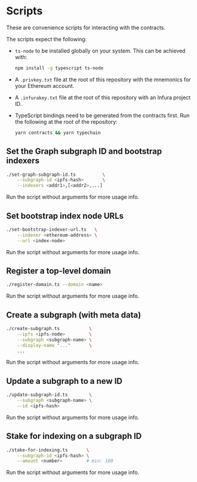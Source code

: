 # Scripts

These are convenience scripts for interacting with the contracts.

The scripts expect the following:

- `ts-node` to be installed globally on your system. This can be achieved with:

  ```sh
  npm install -g typescript ts-node
  ```

- A `.privkey.txt` file at the root of this repository with the mnemonics for
  your Ethereum account.

- A `.infurakey.txt` file at the root of this repository with an Infura project ID.

- TypeScript bindings need to be generated from the contracts first. Run the
  following at the root of the repository:

  ```sh
  yarn contracts && yarn typechain
  ```

## Set the Graph subgraph ID and bootstrap indexers

```sh
./set-graph-subgraph-id.ts          \
    --subgraph-id <ipfs-hash>       \
    --indexers <addr1>,[<addr2>,...]
```

Run the script without arguments for more usage info.

## Set bootstrap index node URLs

```sh
./set-bootstrap-indexer-url.ts   \
    --indexer <ethereum-address> \
    --url <index-node>
```

Run the script without arguments for more usage info.

## Register a top-level domain

```sh
./register-domain.ts --domain <name>
```

Run the script without arguments for more usage info.

## Create a subgraph (with meta data)

```sh
./create-subgraph.ts           \
    --ipfs <ipfs-node>         \
    --subgraph <subgraph-name> \
    --display-name "..."       \
    ...
```

Run the script without arguments for more usage info.

## Update a subgraph to a new ID

```sh
./update-subgraph-id.ts        \
    --subgraph <subgraph-name> \
    --id <ipfs-hash>
```

Run the script without arguments for more usage info.

## Stake for indexing on a subgraph ID

```sh
./stake-for-indexing.ts       \
    --subgraph-id <ipfs-hash> \
    --amount <number>         # min: 100
```

Run the script without arguments for more usage info.
